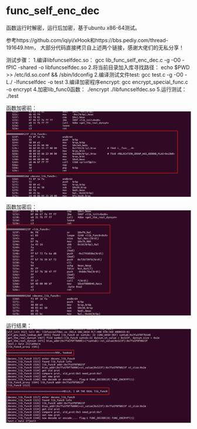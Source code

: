 # func_self_enc_dec
函数运行时解密，运行后加密，基于ubuntu x86-64测试。

参考https://github.com/iqiyi/xHook和https://bbs.pediy.com/thread-191649.htm，
大部分代码直接拷贝自上述两个链接，感谢大佬们的无私分享！

测试步骤：
1.编译libfuncselfdec.so：
gcc lib_func_self_enc_dec.c -g -O0 -fPIC -shared  -o libfuncselfdec.so
2.将当前目录加入库寻找路径：
echo $PWD >> /etc/ld.so.conf && /sbin/ldconfig
2.编译测试文件test:
gcc test.c  -g -O0 -L./  -lfuncselfdec  -o test
3.编译加密程序encrypt:
gcc encrypt_special_func.c -o encrypt
4.加密lib_func0函数：
./encrypt ./libfuncselfdec.so
5.运行测试：
./test

函数加密前：
![](https://github.com/tzs0/func_self_enc_dec/blob/main/before_enc.png)

函数加密后：
![](https://github.com/tzs0/func_self_enc_dec/blob/main/after_enc.png)

运行结果：
![](https://github.com/tzs0/func_self_enc_dec/blob/main/run_result.png)
